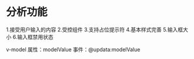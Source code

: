 # 分析功能

1.接受用户输入的内容
2.受控组件
3.支持占位提示符
4.基本样式完善
5.输入框大小
6.输入框禁用状态

v-model
属性：modelValue
事件：@updata:modelValue